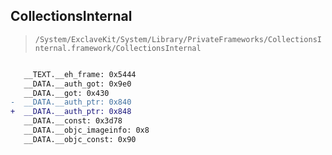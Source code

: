 ## CollectionsInternal

> `/System/ExclaveKit/System/Library/PrivateFrameworks/CollectionsInternal.framework/CollectionsInternal`

```diff

   __TEXT.__eh_frame: 0x5444
   __DATA.__auth_got: 0x9e0
   __DATA.__got: 0x430
-  __DATA.__auth_ptr: 0x840
+  __DATA.__auth_ptr: 0x848
   __DATA.__const: 0x3d78
   __DATA.__objc_imageinfo: 0x8
   __DATA.__objc_const: 0x90

```
